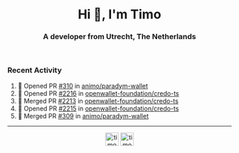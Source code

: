 <h1 align="center">Hi 👋, I'm Timo</h1>
<h3 align="center">A developer from Utrecht, The Netherlands</h3>
<br/>
<!-- https://github.com/rahuldkjain/github-profile-readme-generator --!>

<!--  <p align="left"><img src="https://github-readme-stats.vercel.app/api?username=timoglastra&show_icons=true&count_private=true&" alt="timoglastra" /></p> --!>

<!--
Github language stats
<p align="left"><img src="https://github-readme-stats.vercel.app/api/top-langs/?username=timoglastra&layout=compact" alt="timoglastra" /><p>
-->

<!-- Codestats language stats -->
<!-- <p align="left"><img src="https://codestats-readme.vercel.app/api/top-langs/?username=timoglastra&layout=compact&language_count=12" alt="timoglastra" /><p>    --!>
  
<h3>Recent Activity</h3>

<!--START_SECTION:activity-->
1. 💪 Opened PR [#310](https://github.com/animo/paradym-wallet/pull/310) in [animo/paradym-wallet](https://github.com/animo/paradym-wallet)
2. 💪 Opened PR [#2216](https://github.com/openwallet-foundation/credo-ts/pull/2216) in [openwallet-foundation/credo-ts](https://github.com/openwallet-foundation/credo-ts)
3. 🎉 Merged PR [#2213](https://github.com/openwallet-foundation/credo-ts/pull/2213) in [openwallet-foundation/credo-ts](https://github.com/openwallet-foundation/credo-ts)
4. 💪 Opened PR [#2215](https://github.com/openwallet-foundation/credo-ts/pull/2215) in [openwallet-foundation/credo-ts](https://github.com/openwallet-foundation/credo-ts)
5. 🎉 Merged PR [#309](https://github.com/animo/paradym-wallet/pull/309) in [animo/paradym-wallet](https://github.com/animo/paradym-wallet)
<!--END_SECTION:activity-->

---

<p align="center">
<a href="https://twitter.com/timoglastra" target="blank"><img align="center" src="https://cdn.jsdelivr.net/npm/simple-icons@3.0.1/icons/twitter.svg" alt="timoglastra" height="30" width="30" /></a>
<a href="https://linkedin.com/in/timoglastra" target="blank"><img align="center" src="https://cdn.jsdelivr.net/npm/simple-icons@3.0.1/icons/linkedin.svg" alt="timoglastra" height="30" width="30" /></a>
</p>



